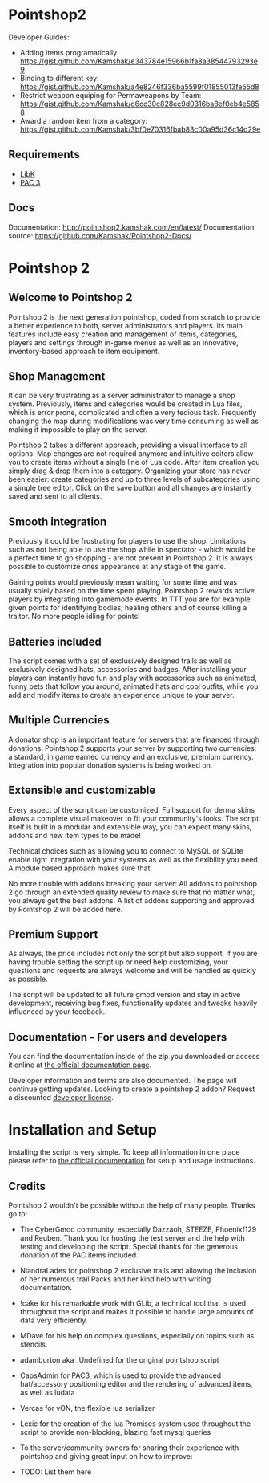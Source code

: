 Pointshop2
==========

Developer Guides:
- Adding items programatically: https://gist.github.com/Kamshak/e343784e15966b1fa8a38544793293e9
- Binding to different key: https://gist.github.com/Kamshak/a4e8246f336ba5599f01855013fe55d8
- Restrict weapon equiping for Permaweapons by Team: https://gist.github.com/Kamshak/d6cc30c828ec9d0316ba8ef0eb4e5858
- Award a random item from a category: https://gist.github.com/Kamshak/3bf0e70316fbab83c00a95d36c14d29e

## Requirements
- [LibK](https://github.com/Kamshak/LibK)
- [PAC 3](https://github.com/CapsAdmin/pac3)

## Docs

Documentation: http://pointshop2.kamshak.com/en/latest/
Documentation source: https://github.com/Kamshak/Pointshop2-Docs/


# Pointshop 2

## Welcome to Pointshop 2
Pointshop 2 is the next generation pointshop, coded from scratch to provide a better experience to both, server administrators and players. Its main features include easy creation and management of items, categories, players and settings through in-game menus as well as an innovative, inventory-based approach to item equipment. 

## Shop Management
It can be very frustrating as a server administrator to manage a shop system. Previously, items and categories would be created in Lua files, which is error prone, complicated and often a very tedious task. Frequently changing the map during modifications was very time consuming as well as making it impossible to play on the server.

Pointshop 2 takes a different approach, providing a visual interface to all options. Map changes are not required anymore and intuitive editors allow you to create items without a single line of Lua code. After item creation you simply drag & drop them into a category. Organizing your store has never been easier: create categories and up to three levels of subcategories using a simple tree editor. Click on the save button and all changes are instantly saved and sent to all clients.

## Smooth integration
Previously it could be frustrating for players to use the shop. Limitations such as not being able to use the shop while in spectator - which would be a perfect time to go shopping - are not present in Pointshop 2. It is always possible to customize ones appearance at any stage of the game.

Gaining points would previously mean waiting for some time and was usually solely based on the time spent playing. Pointshop 2 rewards active players by integrating into gamemode events. In TTT you are for example given points for identifying bodies, healing others and of course killing a traitor. No more people idling for points!

## Batteries included
The script comes with a set of exclusively designed trails as well as exclusively designed hats, accessories and badges. After installing your players can instantly have fun and play with accessories such as animated, funny pets that follow you around, animated hats and cool outfits, while you add and modify items to create an experience unique to your server.

## Multiple Currencies
A donator shop is an important feature for servers that are financed through donations.
Pointshop 2 supports your server by supporting two currencies: a standard, in game earned currency and an exclusive, premium currency. Integration into popular donation systems is being worked on.

## Extensible and customizable
Every aspect of the script can be customized. Full support for derma skins allows a complete visual makeover to fit your community's looks. The script itself is built in a modular and extensible way, you can expect many skins, addons and new item types to be made!

Technical choices such as allowing you to connect to MySQL or SQLite enable tight integration with your systems as well as the flexibility you need. A module based approach makes sure that 

No more trouble with addons breaking your server: All addons to pointshop 2 go through an extended quality review to make sure that no matter what, you always get the best addons. A list of addons supporting and approved by Pointshop 2 will be added here. 

## Premium Support
As always, the price includes not only the script but also support. If you are having trouble setting the script up or need help customizing, your questions and requests are always welcome and will be handled as quickly as possible.

The script will be updated to all future gmod version and stay in active development, receiving bug fixes, functionality updates and tweaks heavily influenced by your feedback.

## Documentation - For users and developers
You can find the documentation inside of the zip you downloaded or access it online at [the official documentation page](http://pointshop2.kamshak.com/en/latest/). 

Developer information and terms are also documented. The page will continue getting updates. 
Looking to create a pointshop 2 addon? Request a discounted [developer license](http://pointshop2.kamshak.com/en/latest/developer/index.html#developer-license).


# Installation and Setup
Installing the script is very simple. To keep all information in one place please refer to [the official documentation](http://pointshop2.kamshak.com/en/latest/installation.html) for setup and usage instructions.

## Credits

Pointshop 2 wouldn't be possible without the help of many people. 
Thanks go to:
- The CyberGmod community, especially Dazzaoh, STEEZE, Phoenixf129 and Reuben. Thank you for hosting the test server and the help with testing and developing the script. Special thanks for the generous donation of the PAC items included.
- NiandraLades for pointshop 2 exclusive trails and allowing the inclusion of her numerous trail Packs and her kind help with writing documentation.
- !cake for his remarkable work with GLib, a technical tool that is used throughout the script and makes it possible to handle large amounts of data very efficiently.
- MDave for his help on complex questions, especially on topics such as stencils.
- adamburton aka _Undefined for the original pointshop script
- CapsAdmin for PAC3, which is used to provide the advanced hat/accessory positioning editor and the rendering of advanced items, as well as ludata
- Vercas for vON, the flexible lua serializer
- Lexic for the creation of the lua Promises system used throughout the script to provide non-blocking, blazing fast mysql queries

- To the server/community owners for sharing their experience with pointshop and giving great input on how to improve:
 - TODO: List them here

